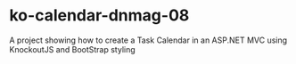 ko-calendar-dnmag-08
====================

A project showing how to create a Task Calendar in an ASP.NET MVC using KnockoutJS and BootStrap styling

